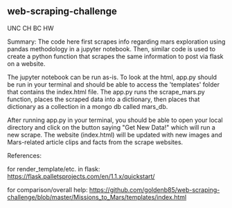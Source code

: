 ## web-scraping-challenge
UNC CH BC HW

Summary:
The code here first scrapes info regarding mars exploration using pandas methodology in a jupyter notebook.
Then, similar code is used to create a python function that scrapes the same information to post via flask
on a website. 

The jupyter notebook can be run as-is. To look at the html, app.py should be run in your terminal and should 
be able to access the 'templates' folder that contains the index.html file. The app.py runs the scrape_mars.py
function, places the scraped data into a dictionary, then places that dictionary as a collection in a mongo db
called mars_db. 

After running app.py in your terminal, you should be able to open your local directory and click on the button
saying "Get New Data!" which will run a new scrape. The website (index.html) will be updated with new images
and Mars-related article clips and facts from the scrape websites.

References:

for render_template/etc. in flask:
https://flask.palletsprojects.com/en/1.1.x/quickstart/

for comparison/overall help:
https://github.com/goldenb85/web-scraping-challenge/blob/master/Missions_to_Mars/templates/index.html


